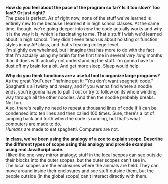 **How do you feel about the pace of the program so far? Is it too slow? Too fast? Or just right?**
<br>
The pace is perfect. As of right now, none of the stuff we've learned is entirely new to me because I learned it in high school classes. At the same time, though, we're going deeper into *how* the code actually works and *why* it is the way it is, which is fascinating to me. That's stuff I wish we'd learned about in high school. They didn't even teach us about hoisting or function styles in my AP class, and that's freaking college-level.
<br>
I'm slightly overwhelmed, but I imagine that has more to do with the fact that I'm actually using my brain for the first time in several *very long* months than it does with actually not understanding the stuff. I'm gonna have to dust off my brain for a bit. And get more sleep. Sleep would help.
<br>


**Why do you think functions are a useful tool to organize large programs?**
<br>
As the great YouTuber Thafnine put it: "You don't want spaghetti code." Spaghetti's all twisty and messy, and if you wanna find where a noodle ends, you're gonna have to pull it out or try to follow on its whole winding way through all the other noodles. And then the noodle probably breaks. Not fun.
<br>
Also, there's really no need to repeat a thousand lines of code if it can be condensed into ten lines and then called 100 times. Sure, there's a lot of jumping back and forth when the code is running, but that's what computers are made to do.
<br>
*Humans* are made to eat spaghetti. Computers are not.


**In class, we've been using the analogy of a zoo to explain scope. Describe the different types of scope using this analogy and provide examples using real JavaScript code.**
<br>
I liked the one-way mirror analogy; stuff in the local scopes can see outside their blocks into the outer scopes, but the outer scopes can't see in.
<br>
The local scopes are the enclosures where the animals are held. They can move around inside their enclosures and see stuff outside them, but the people outside (in the global scope) can't interact directly with them.
